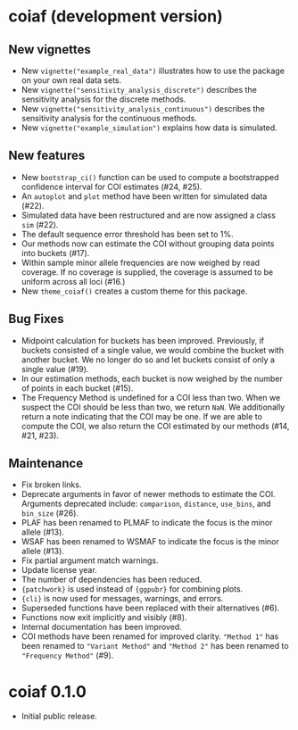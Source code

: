 # coiaf (development version)

## New vignettes

- New `vignette("example_real_data")` illustrates how to use the package on your
  own real data sets.
- New `vignette("sensitivity_analysis_discrete")` describes the sensitivity
  analysis for the discrete methods.
- New `vignette("sensitivity_analysis_continuous")` describes the sensitivity
  analysis for the continuous methods.
- New `vignette("example_simulation")` explains how data is simulated.

## New features

- New `bootstrap_ci()` function can be used to compute a bootstrapped confidence
  interval for COI estimates (#24, #25).
- An `autoplot` and `plot` method have been written for simulated data (#22).
- Simulated data have been restructured and are now assigned a class `sim`
  (#22).
- The default sequence error threshold has been set to 1%.
- Our methods now can estimate the COI without grouping data points into
  buckets (#17).
- Within sample minor allele frequencies are now weighed by read coverage. If no
  coverage is supplied, the coverage is assumed to be uniform across all loci
  (#16.)
- New `theme_coiaf()` creates a custom theme for this package.

## Bug Fixes

- Midpoint calculation for buckets has been improved. Previously, if buckets
  consisted of a single value, we would combine the bucket with another bucket.
  We no longer do so and let buckets consist of only a single value (#19).
- In our estimation methods, each bucket is now weighed by the number of points
  in each bucket (#15).
- The Frequency Method is undefined for a COI less than two. When we suspect the
  COI should be less than two, we return `NaN`. We additionally return a note
  indicating that the COI may be one. If we are able to compute the COI, we also
  return the COI estimated by our methods (#14, #21, #23).

## Maintenance

- Fix broken links.
- Deprecate arguments in favor of newer methods to estimate the COI.
  Arguments deprecated include: `comparison`, `distance`, `use_bins`, and
  `bin_size` (#26).
- PLAF has been renamed to PLMAF to indicate the focus is the minor allele
  (#13).
- WSAF has been renamed to WSMAF to indicate the focus is the minor allele
  (#13).
- Fix partial argument match warnings.
- Update license year.
- The number of dependencies has been reduced.
- `{patchwork}` is used instead of `{ggpubr}` for combining plots.
- `{cli}` is now used for messages, warnings, and errors.
- Superseded functions have been replaced with their alternatives (#6).
- Functions now exit implicitly and visibly (#8).
- Internal documentation has been improved.
- COI methods have been renamed for improved clarity. `"Method 1"` has been
  renamed to `"Variant Method"` and `"Method 2"` has been renamed to
  `"Frequency Method"` (#9).

# coiaf 0.1.0

- Initial public release.
